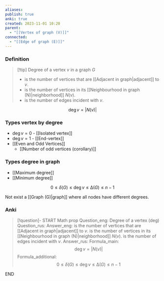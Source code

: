 ```yaml
---
aliases: 
publish: true
anki: true
created: 2023-11-01 10:20
parent:
  - "[[Vertex of graph (V)]]"
connected:
  - "[[Edge of graph (E)]]"
---
```

### Definition
> [!tip] Degree of a vertex ${} v {}$ in a graph $G {}$
 > - is the number of vertices that are [[Adjacent in graph|adjacent]] to ${} v {}$. 
 > - is the number of vertices in its [[Neighbourhood in graph (N)|neighborhood]] $N(v) {}$. 
 > - is the number of edges incident with $v$.

$$\deg v = |N(v)|$$
### Types vertex by degree
- ${} \deg v = 0 {}$ - [[Isolated vertex]]
- ${} \deg v = 1 {}$ - [[End-vertex]]
- [[Even and Odd Vertices]]
	- [[Number of odd vertices (corollary)]]

### Types degree in graph
- [[Maximum degree]]
- [[Minimum degree]]


$$0 ≤ δ(G) ≤ \deg v ≤ ∆(G) ≤ n − 1$$

Not exist a [[Graph (G)|graph]]  where all nodes have different degrees. 
### Anki
> [!question]-
START
Math prop
Question_eng: Degree of a vertex (deg)
Question_rus: 
Answer_eng:  is the number of vertices that are [[Adjacent in graph|adjacent]] to ${} v {}$. 
 is the number of vertices in its [[Neighbourhood in graph (N)|neighborhood]] ${} N(v) {}$. 
 is the number of edges incident with $v$.
Answer_rus: 
Formula_main: $$\deg v = |N(v)|$$
Formula_additional: $$0 ≤ δ(G) ≤ \deg v ≤ ∆(G) ≤ n − 1$$
<!--ID: 1699164516907-->
END








